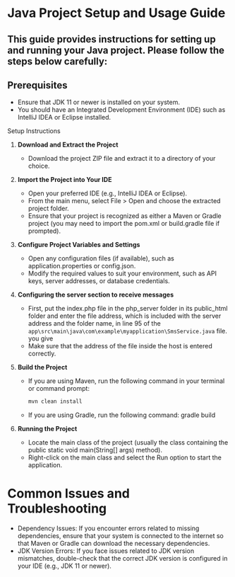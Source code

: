 # Java Project Setup and Usage Guide

## This guide provides instructions for setting up and running your Java project. Please follow the steps below carefully:

## Prerequisites
- Ensure that JDK 11 or newer is installed on your system.
- You should have an Integrated Development Environment (IDE) such as IntelliJ IDEA or Eclipse installed.

Setup Instructions

1. **Download and Extract the Project**
   - Download the project ZIP file and extract it to a directory of your choice.

2. **Import the Project into Your IDE**
   - Open your preferred IDE (e.g., IntelliJ IDEA or Eclipse).
   - From the main menu, select File > Open and choose the extracted project folder.
   - Ensure that your project is recognized as either a Maven or Gradle project (you may need to import the pom.xml or build.gradle file if prompted).

3. **Configure Project Variables and Settings**
   - Open any configuration files (if available), such as application.properties or config.json.
   - Modify the required values to suit your environment, such as API keys, server addresses, or database credentials.


4. **Configuring the server section to receive messages**
   - First, put the index.php file in the php_server folder in its public_html folder and enter the file address, which is included with the server address and the folder name, in line 95 of the `app\src\main\java\com\example\myapplication\SmsService.java` file. you give
   - Make sure that the address of the file inside the host is entered correctly.

5. **Build the Project**
   - If you are using Maven, run the following command in your terminal or command prompt:
     ```bash
     mvn clean install
     ```
   - If you are using Gradle, run the following command:
     gradle build

6. **Running the Project**
   - Locate the main class of the project (usually the class containing the public static void main(String[] args) method).
   - Right-click on the main class and select the Run option to start the application.

# Common Issues and Troubleshooting

- Dependency Issues: If you encounter errors related to missing dependencies, ensure that your system is connected to the internet so that Maven or Gradle can download the necessary dependencies.
- JDK Version Errors: If you face issues related to JDK version mismatches, double-check that the correct JDK version is configured in your IDE (e.g., JDK 11 or newer).
